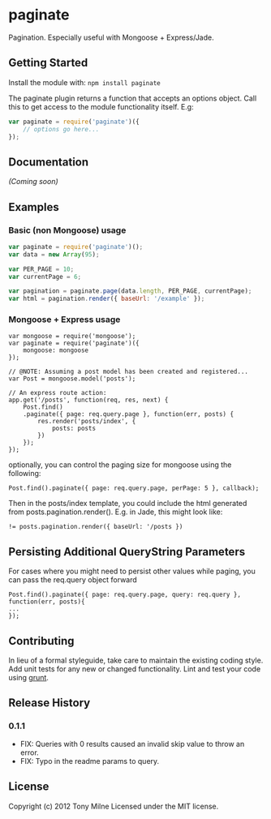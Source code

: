 # paginate

Pagination. Especially useful with Mongoose + Express/Jade.

## Getting Started
Install the module with: `npm install paginate`

The paginate plugin returns a function that accepts an options object.
Call this to get access to the module functionality itself. E.g:

```javascript
var paginate = require('paginate')({
	// options go here...
});
```

## Documentation

_(Coming soon)_

## Examples

### Basic (non Mongoose) usage

```javascript
var paginate = require('paginate')();
var data = new Array(95);

var PER_PAGE = 10;
var currentPage = 6;

var pagination = paginate.page(data.length, PER_PAGE, currentPage);
var html = pagination.render({ baseUrl: '/example' });
```

### Mongoose + Express usage

```
var mongoose = require('mongoose');
var paginate = require('paginate')({
	mongoose: mongoose
});

// @NOTE: Assuming a post model has been created and registered...
var Post = mongoose.model('posts');

// An express route action:
app.get('/posts', function(req, res, next) {
	Post.find()
	.paginate({ page: req.query.page }, function(err, posts) {
		res.render('posts/index', {
			posts: posts
		})
	});
});
```

optionally, you can control the paging size for mongoose using the following:

```
Post.find().paginate({ page: req.query.page, perPage: 5 }, callback);
```

Then in the posts/index template, you could include the html generated from posts.pagination.render().
E.g. in Jade, this might look like:
```
!= posts.pagination.render({ baseUrl: '/posts })
```
## Persisting Additional QueryString Parameters
For cases where you might need to persist other values while paging, you can pass the req.query object forward
```
Post.find().paginate({ page: req.query.page, query: req.query }, function(err, posts){
...
});
```

## Contributing
In lieu of a formal styleguide, take care to maintain the existing coding style. Add unit tests for any new or changed functionality. Lint and test your code using [grunt](https://github.com/cowboy/grunt).

## Release History

### 0.1.1

- FIX: Queries with 0 results caused an invalid skip value to throw an error.
- FIX: Typo in the readme params to query.

## License
Copyright (c) 2012 Tony Milne
Licensed under the MIT license.
